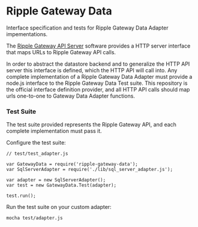 Ripple Gateway Data
===================

Interface specification and tests for Ripple Gateway Data Adapter impementations.

The [Ripple Gateway API Server](https://github.com/ripple/ripple-gateway) software
provides a HTTP server interface that maps URLs to Ripple Gateway API calls.

In order to abstract the datastore backend and to generalize the HTTP API server
this interface is defined, which the HTTP API will call into. Any complete 
implementation of a Ripple Gateway Data Adapter must provide a node.js interface
to the Ripple Gateway Data Test suite. This repository is the official interface
definition provider, and all HTTP API calls should map urls one-to-one to Gateway
Data Adapter functions.

### Test Suite

The test suite provided represents the Ripple Gateway API, and each complete
implementation must pass it. 

Configure the test suite:

    // test/test_adapter.js

    var GatewayData = require('ripple-gateway-data');
    var SqlServerAdapter = require('./lib/sql_server_adapter.js');

    var adapter = new SqlServerAdapter(); 
    var test = new GatewayData.Test(adapter);

    test.run();

Run the test suite on your custom adapter:

    mocha test/adapter.js

